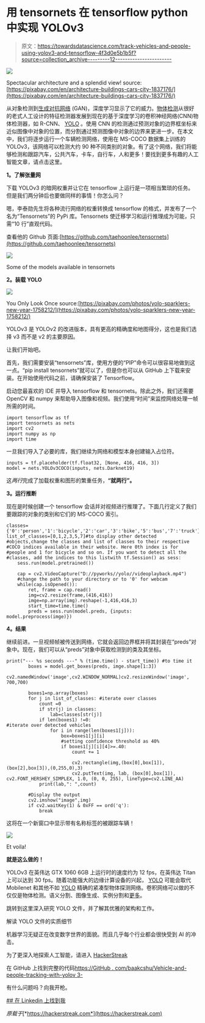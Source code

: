 # 用 tensornets 在 tensorflow python 中实现 YOLOv3

> 原文：<https://towardsdatascience.com/track-vehicles-and-people-using-yolov3-and-tensorflow-4f3d0e5b1b5f?source=collection_archive---------12----------------------->

![](img/324e9fd68c43c20720377b43900bba28.png)

Spectacular architecture and a splendid view! source:[https://pixabay.com/en/architecture-buildings-cars-city-1837176/](https://pixabay.com/en/architecture-buildings-cars-city-1837176/)

从对象检测到[生成对抗网络](https://hackerstreak.com/pix2pix-gan/) (GAN)，深度学习显示了它的威力。[物体检测](https://hackerstreak.com/yolo-made-simple-interpreting-the-you-only-look-once-paper/)从很好的老式人工设计的特征检测器发展到现在的基于深度学习的卷积神经网络(CNN)物体检测器，如 R-CNN、 [YOLO](https://hackerstreak.com/yolo-made-simple-interpreting-the-you-only-look-once-paper/) 。使用 CNN 的检测通过预测对象的边界框坐标来近似图像中对象的位置，而分割通过预测图像中对象的边界来更进一步。在本文中，我们将逐步运行一个车辆检测网络，使用在 MS-COCO 数据集上训练的 YOLOv3，该网络可以检测大约 90 种不同类别的对象。有了这个网络，我们将能够检测和跟踪汽车，公共汽车，卡车，自行车，人和更多！要找到更多有趣的人工智能文章，请点击这里。

**1。了解张量网**

下载 YOLOv3 的暗网权重并让它在 tensorflow 上运行是一项相当繁琐的任务。但是我们两分钟后也要做同样的事情！你怎么问？

嗯，李泰勋先生将各种流行网络的权重转换成 tensorflow 的格式，并发布了一个名为“Tensornets”的 PyPi 库。Tensornets 使迁移学习和运行推理成为可能，只需“10 行”直观代码。

查看他的 Github 页面:[https://github.com/taehoonlee/tensornets](https://github.com/taehoonlee/tensornets)

![](img/fe7bd2568aca1021c1bdd5ebf40139c6.png)

Some of the models available in tensornets

**2。装载 YOLO**

![](img/931141d106fc3088f2b20aa229764c34.png)

You Only Look Once source:[https://pixabay.com/photos/yolo-sparklers-new-year-1758212/](https://pixabay.com/photos/yolo-sparklers-new-year-1758212/)

YOLOv3 是 YOLOv2 的改进版本，具有更高的精确度和地图得分，这也是我们选择 v3 而不是 v2 的主要原因。

让我们开始吧。

首先，我们需要安装“tensornets”库，使用方便的“PIP”命令可以很容易地做到这一点。“pip install tensornets”就可以了，但是你也可以从 GitHub 上下载来安装。在开始使用代码之前，请确保安装了 Tensorflow。

启动您最喜欢的 IDE 并导入 tensorflow 和 tensornets。除此之外，我们还需要 OpenCV 和 numpy 来帮助导入图像和视频。我们使用“时间”来监控网络处理一帧所需的时间。

```
import tensorflow as tf
import tensornets as nets
import cv2
import numpy as np
import time
```

一旦我们导入了必要的库，我们继续为网络和模型本身创建输入占位符。

```
inputs = tf.placeholder(tf.float32, [None, 416, 416, 3]) 
model = nets.YOLOv3COCO(inputs, nets.Darknet19)
```

这*两行*完成了加载权重和图形的繁重任务，**“就两行”。**

**3。运行推断**

现在是时候创建一个 tensorflow 会话并对视频进行推理了。下面几行定义了我们要跟踪的对象的类别和它们的 MS-COCO 索引。

```
classes={'0':'person','1':'bicycle','2':'car','3':'bike','5':'bus','7':'truck'}
list_of_classes=[0,1,2,3,5,7]#to display other detected #objects,change the classes and list of classes to their respective #COCO indices available in their website. Here 0th index is for #people and 1 for bicycle and so on. If you want to detect all the #classes, add the indices to this listwith tf.Session() as sess:
    sess.run(model.pretrained())

    cap = cv2.VideoCapture("D://pyworks//yolo//videoplayback.mp4")
    #change the path to your directory or to '0' for webcam
    while(cap.isOpened()):
        ret, frame = cap.read()
        img=cv2.resize(frame,(416,416))
        imge=np.array(img).reshape(-1,416,416,3)
        start_time=time.time()
        preds = sess.run(model.preds, {inputs: model.preprocess(imge)})
```

**4。结果**

继续前进。一旦视频帧被传送到网络，它就会返回边界框并将其封装在“preds”对象中。现在，我们可以从“preds”对象中获取检测到的类及其坐标。

```
print("--- %s seconds ---" % (time.time() - start_time)) #to time it
        boxes = model.get_boxes(preds, imge.shape[1:3])
        cv2.namedWindow('image',cv2.WINDOW_NORMAL)cv2.resizeWindow('image', 700,700)

        boxes1=np.array(boxes)
        for j in list_of_classes: #iterate over classes
            count =0
            if str(j) in classes:
                lab=classes[str(j)]
            if len(boxes1) !=0:
#iterate over detected vehicles
                for i in range(len(boxes1[j])): 
                    box=boxes1[j][i] 
                    #setting confidence threshold as 40%
                    if boxes1[j][i][4]>=.40: 
                        count += 1    

                        cv2.rectangle(img,(box[0],box[1]),(box[2],box[3]),(0,255,0),3)
                        cv2.putText(img, lab, (box[0],box[1]), cv2.FONT_HERSHEY_SIMPLEX, 1.0, (0, 0, 255), lineType=cv2.LINE_AA)
            print(lab,": ",count)

        #Display the output      
        cv2.imshow("image",img)  
        if cv2.waitKey(1) & 0xFF == ord('q'):
            break
```

这将在一个新窗口中显示带有名称标签的被跟踪车辆！

![](img/3172ed1edc4386d8045f21c18a8db729.png)

Et voila!

**就是这么做的！**

YOLOv3 在英伟达 GTX 1060 6GB 上运行时的速度约为 12 fps，在英伟达 Titan 上可以达到 30 fps。随着功能强大的边缘计算设备的兴起， [YOLO](https://hackerstreak.com/yolo-made-simple-interpreting-the-you-only-look-once-paper/) 可能会取代 Mobilenet 和其他不如 [YOLO](https://hackerstreak.com/yolo-made-simple-interpreting-the-you-only-look-once-paper/) 精确的紧凑型物体探测网络。卷积网络可以做的不仅仅是物体检测。语义分割、图像生成、实例分割和[更多](https://medium.com/analytics-vidhya/siamese-neural-network-for-signature-verification-efd2f399d586)。

跳转到这里深入研究 YOLO 文件，并了解其优雅的架构和工作。

解读 YOLO 文件的实质细节

机器学习无疑正在改变数字世界的面貌。而且几乎每个行业都会很快受到 AI 的冲击。

为了更深入地探索人工智能，请进入 [HackerStreak](https://hackerstreak.com)

在 GitHub 上找到完整的代码[https://GitHub . com/baakcshu/Vehicle-and-people-tracking-with-yolov 3-](https://github.com/Baakchsu/Vehicle-and-people-tracking-with-YOLOv3-)

有什么问题吗？向我开枪。

[](https://www.linkedin.com/in/anirudh-s-37307114b/) [## 在 Linkedin 上找到我](https://www.linkedin.com/in/anirudh-s-37307114b/) 

*原载于*[*https://hackerstreak.com*](https://hackerstreak.com)